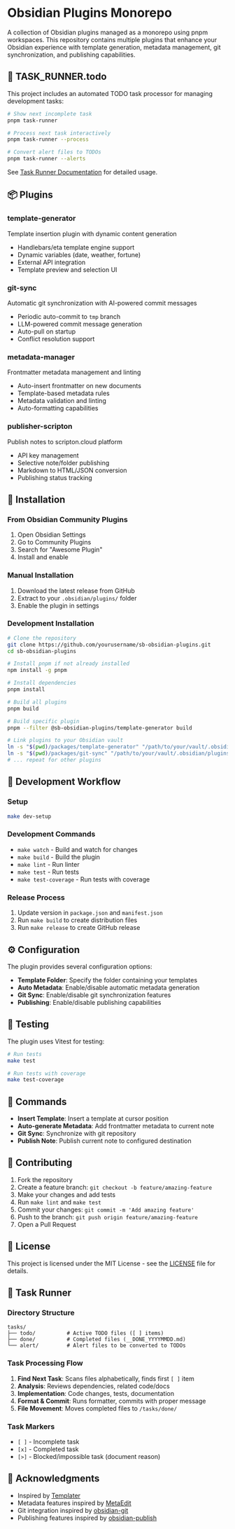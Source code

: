# Obsidian Plugins Monorepo

A collection of Obsidian plugins managed as a monorepo using pnpm workspaces. This repository contains multiple plugins that enhance your Obsidian experience with template generation, metadata management, git synchronization, and publishing capabilities.

## 🚀 TASK_RUNNER.todo

This project includes an automated TODO task processor for managing development tasks:

```bash
# Show next incomplete task
pnpm task-runner

# Process next task interactively
pnpm task-runner --process

# Convert alert files to TODOs
pnpm task-runner --alerts
```

See [Task Runner Documentation](#task-runner) for detailed usage.

## 📦 Plugins

### template-generator

Template insertion plugin with dynamic content generation

- Handlebars/eta template engine support
- Dynamic variables (date, weather, fortune)
- External API integration
- Template preview and selection UI

### git-sync

Automatic git synchronization with AI-powered commit messages

- Periodic auto-commit to `tmp` branch
- LLM-powered commit message generation
- Auto-pull on startup
- Conflict resolution support

### metadata-manager

Frontmatter metadata management and linting

- Auto-insert frontmatter on new documents
- Template-based metadata rules
- Metadata validation and linting
- Auto-formatting capabilities

### publisher-scripton

Publish notes to scripton.cloud platform

- API key management
- Selective note/folder publishing
- Markdown to HTML/JSON conversion
- Publishing status tracking

## 🚀 Installation

### From Obsidian Community Plugins

1. Open Obsidian Settings
2. Go to Community Plugins
3. Search for "Awesome Plugin"
4. Install and enable

### Manual Installation

1. Download the latest release from GitHub
2. Extract to your `.obsidian/plugins/` folder
3. Enable the plugin in settings

### Development Installation

```bash
# Clone the repository
git clone https://github.com/yourusername/sb-obsidian-plugins.git
cd sb-obsidian-plugins

# Install pnpm if not already installed
npm install -g pnpm

# Install dependencies
pnpm install

# Build all plugins
pnpm build

# Build specific plugin
pnpm --filter @sb-obsidian-plugins/template-generator build

# Link plugins to your Obsidian vault
ln -s "$(pwd)/packages/template-generator" "/path/to/your/vault/.obsidian/plugins/template-generator"
ln -s "$(pwd)/packages/git-sync" "/path/to/your/vault/.obsidian/plugins/git-sync"
# ... repeat for other plugins
```

## 🔄 Development Workflow

### Setup

```bash
make dev-setup
```

### Development Commands

- `make watch` - Build and watch for changes
- `make build` - Build the plugin
- `make lint` - Run linter
- `make test` - Run tests
- `make test-coverage` - Run tests with coverage

### Release Process

1. Update version in `package.json` and `manifest.json`
2. Run `make build` to create distribution files
3. Run `make release` to create GitHub release

## ⚙️ Configuration

The plugin provides several configuration options:

- **Template Folder**: Specify the folder containing your templates
- **Auto Metadata**: Enable/disable automatic metadata generation
- **Git Sync**: Enable/disable git synchronization features
- **Publishing**: Enable/disable publishing capabilities

## 🧪 Testing

The plugin uses Vitest for testing:

```bash
# Run tests
make test

# Run tests with coverage
make test-coverage
```

## 📝 Commands

- **Insert Template**: Insert a template at cursor position
- **Auto-generate Metadata**: Add frontmatter metadata to current note
- **Git Sync**: Synchronize with git repository
- **Publish Note**: Publish current note to configured destination

## 🤝 Contributing

1. Fork the repository
2. Create a feature branch: `git checkout -b feature/amazing-feature`
3. Make your changes and add tests
4. Run `make lint` and `make test`
5. Commit your changes: `git commit -m 'Add amazing feature'`
6. Push to the branch: `git push origin feature/amazing-feature`
7. Open a Pull Request

## 📄 License

This project is licensed under the MIT License - see the [LICENSE](LICENSE) file for details.

## 🚀 Task Runner

### Directory Structure

```
tasks/
├── todo/          # Active TODO files ([ ] items)
├── done/          # Completed files (__DONE_YYYYMMDD.md)
└── alert/         # Alert files to be converted to TODOs
```

### Task Processing Flow

1. **Find Next Task**: Scans files alphabetically, finds first `[ ]` item
2. **Analysis**: Reviews dependencies, related code/docs
3. **Implementation**: Code changes, tests, documentation
4. **Format & Commit**: Runs formatter, commits with proper message
5. **File Movement**: Moves completed files to `/tasks/done/`

### Task Markers

- `[ ]` - Incomplete task
- `[x]` - Completed task
- `[>]` - Blocked/impossible task (document reason)

## 🙏 Acknowledgments

- Inspired by [Templater](https://github.com/SilentVoid13/Templater)
- Metadata features inspired by [MetaEdit](https://github.com/chhoumann/MetaEdit)
- Git integration inspired by [obsidian-git](https://github.com/denolehov/obsidian-git)
- Publishing features inspired by [obsidian-publish](https://github.com/obsidianmd/obsidian-releases)
